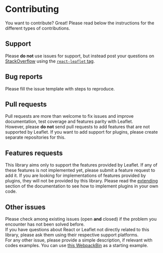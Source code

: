 # Contributing

You want to contribute? Great! Please read below the instructions for the
different types of contributions.

## Support

Please **do not** use issues for support, but instead post your questions on
[StackOverflow](https://stackoverflow.com/) using the
[`react-leaflet` tag](https://stackoverflow.com/questions/tagged/react-leaflet).

## Bug reports

Please fill the issue template with steps to reproduce.

## Pull requests

Pull requests are more than welcome to fix issues and improve documentation,
test coverage and features parity with Leaflet.\
However, please **do not** send pull requests to add features that are not supported
by Leaflet. If you want to add support for plugins, please create separate repositories
for this.

## Features requests

This library aims only to support the features provided by Leaflet. If any of
these features is not implemented yet, please submit a feature request to add
it. If you are looking for implementations of features provided by plugins, they
will not be provided by this library. Please read the
[extending](https://github.com/PaulLeCam/react-leaflet/blob/master/docs/Extending.md)
section of the documentation to see how to implement plugins in your own code.

## Other issues

Please check among existing issues (open **and** closed) if the problem you
encounter has not been solved before.\
If you have questions about React or Leaflet not directly related to this library,
please ask them using their respective support platforms.\
For any other issue, please provide a simple description, if relevant with codes
examples. You can use
[this WebpackBin](https://www.webpackbin.com/bins/-Kl_ZeUx4I05ETYoT26O) as a
starting example.
